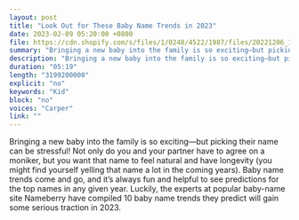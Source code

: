```yaml
---
layout: post
title: "Look Out for These Baby Name Trends in 2023"
date: 2023-02-09 05:20:00 +0800
file: https://cdn.shopify.com/s/files/1/0248/4522/1987/files/20221206_1.mp3?v=1670326919
summary: "Bringing a new baby into the family is so exciting—but picking their name can be stressful! Not only do you and your partner have to agree on a moniker, but you want that name to feel natural and have longevity (you might find yourself yelling that name a lot in the coming years). Baby name trends come and go, and it’s always fun and helpful to see predictions for the top names in any given year. Luckily, the experts at popular baby-name site Nameberry have compiled 10 baby name trends they predict will gain some serious traction in 2023. Here’s our breakdown of their top 10 picks."
description: "Bringing a new baby into the family is so exciting—but picking their name can be stressful! Not only do you and your partner have to agree on a moniker, but you want that name to feel natural and have longevity (you might find yourself yelling that name a lot in the coming years). Baby name trends come and go, and it’s always fun and helpful to see predictions for the top names in any given year. Luckily, the experts at popular baby-name site Nameberry have compiled 10 baby name trends they predict will gain some serious traction in 2023. Here’s our breakdown of their top 10 picks."
duration: "05:19"
length: "3199200000"
explicit: "no"
keywords: "Kid"
block: "no"
voices: "Carper"
link: ""
---
```


Bringing a new baby into the family is so exciting—but picking their name can be stressful! Not only do you and your partner have to agree on a moniker, but you want that name to feel natural and have longevity (you might find yourself yelling that name a lot in the coming years). Baby name trends come and go, and it’s always fun and helpful to see predictions for the top names in any given year. Luckily, the experts at popular baby-name site Nameberry have compiled 10 baby name trends they predict will gain some serious traction in 2023.
